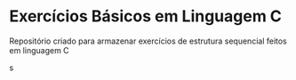 # Exercícios Básicos em Linguagem C
 Repositório criado para armazenar exercícios de estrutura sequencial feitos em linguagem C

s